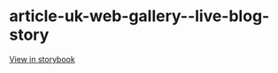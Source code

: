 # article-uk-web-gallery--live-blog-story

[View in storybook](https://raw.githack.com/Independent-Digital-News-and-Media-Ltd/indy-pwamp-sb/PR-1655-sb/index.html?path=/story/article-uk-web-gallery--live-blog-story)